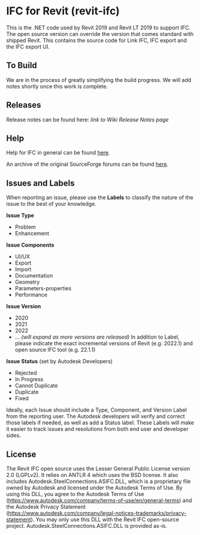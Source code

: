 # IFC for Revit (revit-ifc)

This is the .NET code used by Revit 2019 and Revit LT 2019 to support IFC. The open source version can override the version that comes standard with shipped Revit. This contains the source code for Link IFC, IFC export and the IFC export UI.

## To Build

We are in the process of greatly simplifying the build progress.  We will add notes shortly once this work is complete.

## Releases

Release notes can be found here: _link to Wiki Release Notes page_

## Help
Help for IFC in general can be found [here](http://help.autodesk.com/view/RVT/2019/ENU/?guid=GUID-6708CFD6-0AD7-461F-ADE8-6527423EC895).

An archive of the original SourceForge forums can be found [here](https://sourceforge.net/p/ifcexporter/discussion/).

## Issues and Labels
When reporting an issue, please use the **Labels** to classify the nature of the issue to the best of your knowledge. 

**Issue Type** 
- Problem 
- Enhancement 

**Issue Components** 
- UI/UX 
- Export 
- Import 
- Documentation 
- Geometry 
- Parameters-properties 
- Performance

**Issue Version**
- 2020
- 2021
- 2022
- ... *(will expand as more versions are released)*
In addition to Label, please indicate the exact incremental versions of Revit (e.g. 2022.1) and open source IFC tool (e.g. 22.1.1)

**Issue Status** (set by Autodesk Developers) 
- Rejected 
- In Progress 
- Cannot Duplicate 
- Duplicate 
- Fixed 

Ideally, each Issue should include a Type, Component, and Version Label from the reporting user. The Autodesk developers will verify and correct those labels if needed, as well as add a Status label. These Labels will make it easier to track issues and resolutions from both end user and developer sides.

## License

The Revit IFC open source uses the Lesser General Public License version 2.0 (LGPLv2).  It relies on ANTLR 4 which uses the BSD license.
It also includes Autodesk.SteelConnections.ASIFC.DLL, which is a proprietary file owned by Autodesk and licensed under the Autodesk Terms of Use. By using this DLL, you agree to the Autodesk Terms of Use (https://www.autodesk.com/company/terms-of-use/en/general-terms) and the Autodesk Privacy Statement (https://www.autodesk.com/company/legal-notices-trademarks/privacy-statement). You may only use this DLL with the Revit IFC open-source project. Autodesk.SteelConnections.ASIFC.DLL is provided as-is.  
